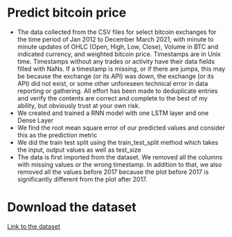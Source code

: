 # Predict bitcoin price

* The data collected from the CSV files for select bitcoin exchanges for the time period of Jan 2012 to December March 2021, with minute to minute updates of OHLC (Open, High, Low, Close), Volume in BTC and indicated currency, and weighted bitcoin price. Timestamps are in Unix time. Timestamps without any trades or activity have their data fields filled with NaNs. If a timestamp is missing, or if there are jumps, this may be because the exchange (or its API) was down, the exchange (or its API) did not exist, or some other unforeseen technical error in data reporting or gathering. All effort has been made to deduplicate entries and verify the contents are correct and complete to the best of my ability, but obviously trust at your own risk.  
* We created and trained a RNN model with one LSTM layer and one Dense Layer
* We find the root mean square error of our predicted values and consider this as the prediction metric
* We did the train test split using the train_test_split method which takes the input, output values as well as test_size
* The data is first imported from the dataset. We removed all the columns with missing values or the wrong timestamp. In addition to that, we also removed all the values before 2017 because the plot before 2017 is significantly different from the plot after 2017.


# Download the dataset 
[Link to the dataset](http://google.com)
